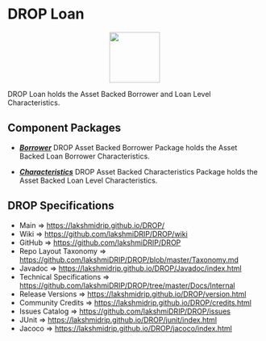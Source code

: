 # DROP Loan

<p align="center"><img src="https://github.com/lakshmiDRIP/DROP/blob/master/DRIP_Logo.gif?raw=true" width="100"></p>

DROP Loan holds the Asset Backed Borrower and Loan Level Characteristics.


## Component Packages

 * [***Borrower***](https://github.com/lakshmiDRIP/DROP/tree/master/src/main/java/org/drip/loan/borrower)
DROP Asset Backed Borrower Package holds the Asset Backed Loan Borrower Characteristics.

 * [***Characteristics***](https://github.com/lakshmiDRIP/DROP/tree/master/src/main/java/org/drip/loan/characteristics)
DROP Asset Backed Characteristics Package holds the Asset Backed Loan Level Characteristics.


## DROP Specifications

 * Main                     => https://lakshmidrip.github.io/DROP/
 * Wiki                     => https://github.com/lakshmiDRIP/DROP/wiki
 * GitHub                   => https://github.com/lakshmiDRIP/DROP
 * Repo Layout Taxonomy     => https://github.com/lakshmiDRIP/DROP/blob/master/Taxonomy.md
 * Javadoc                  => https://lakshmidrip.github.io/DROP/Javadoc/index.html
 * Technical Specifications => https://github.com/lakshmiDRIP/DROP/tree/master/Docs/Internal
 * Release Versions         => https://lakshmidrip.github.io/DROP/version.html
 * Community Credits        => https://lakshmidrip.github.io/DROP/credits.html
 * Issues Catalog           => https://github.com/lakshmiDRIP/DROP/issues
 * JUnit                    => https://lakshmidrip.github.io/DROP/junit/index.html
 * Jacoco                   => https://lakshmidrip.github.io/DROP/jacoco/index.html
